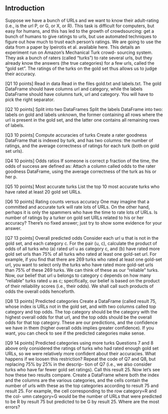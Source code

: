 

## Introduction

Suppose we have a bunch of URLs and we want to know their adult-rating (i.e., is the url P, or G, or X, or R). This task is difficult for computers, but easy for humans, and this has led to the growth of crowdsourcing: get a bunch of humans to give ratings to urls, but use automated techniques to figure out how much to trust each person’s ratings.
We are going to use the data from a paper by Ipeirotis et al. available here. This details an experiment run on Amazon’s Mechanical Turk crowd- sourcing system. They ask a bunch of raters (called “turks”) to rate several urls, but they already know the answers (the true categories) for a few urls, called the “gold set”. The ratings of the turks on the gold set thus allows us to judge their accuracy.

[Q1 10 points] Read in data
Read in the files gold.txt and labels.txt. The gold DataFrame should have columns url and category, while the labels DataFrame should have columns turk, url and category. You will have to pick the right separator.

[Q2 10 points] Split into two DataFrames
Split the labels DataFrame into two: labels on gold and labels unknown, the former containing all rows where the url is present in the gold set, and the latter one contains all remaining rows of labels.

[Q3 10 points] Compute accuracies of turks
Create a rater goodness DataFrame that is indexed by turk, and has two columns: the number of ratings, and the average correctness of ratings for each turk (both on gold set urls).

[Q4 10 points] Odds ratios
If someone is correct p fraction of the time, the odds of success are defined
    as:
Attach a column called odds to the rater goodness DataFrame, using the
average correctness of the turk as his or her p.

[Q5 10 points] Most accurate turks
List the top 10 most accurate turks who have rated at least 20 gold set URLs.

[Q6 10 points] Rating counts versus accuracy
One may imagine that a committed and accurate turk will rate lots of URLs. On the other hand, perhaps it is only the spammers who have the time to rate lots of URLs.
Is number of ratings by a turker on gold set URLs related to his or her accuracy? There’s no fixed answer; just try to show some evidence for your answer.

[Q7 13 points] Overall predicted odds
Consider each url u that is not in the gold set, and each category c. For the pair (u, c), calculate the product of odds of all turks who (a) rated url u as category c, and (b) have rated more gold set urls than 75% of all turks who rated at least one gold-set url.
For example, if you find that there are 269 turks who rated at least one gold-set url, you want to select only the turks who have rated more gold-set urls than 75% of these 269 turks. We can think of these as our “reliable” turks. Now, our belief that url u belongs to category c depends on how many “reliable” turks rated u as c; specifically, our belief is based on the product of their reliability scores (i.e., their odds).
We shall call such products of odds the overall odds henceforth.

[Q8 13 points] Predicted categories
Create a DataFrame (called result 75, whose index is URLs not in the gold set, and with two columns called top category and top odds. The top category should be the category with the highest overall odds for that url, and the top odds should be the overall odds for that top category.
These are our predictions, and the confidence we have in them (higher overall odds implies greater confidence). If you want, you can check to see if the predicted categories make sense.

[Q9 14 points] Predicted categories using more turks
Questions 7 and 8 above only considered the ratings of turks who had rated enough gold set URLs, so we were relatively more confident about their accuracies. What happens if we loosen this restriction?
Repeat the code of Q7 and Q8, but replacing 75% by 25% in the descrip- tion of Q7 (i.e., we also consider turks who have far fewer gold set ratings). Call this result 25.
Now let’s see how these two results compare. Create a DataFrame where both the index and the columns are the various categories, and the cells contain the number of urls with these as the top categories according to result 75 and result 25.
For example, the cell corresponding to the row category=R and the col- umn category=G would be the number of URLs that were predicted to be R by result 75 but predicted to be G by result 25.
Where are the most errors?

